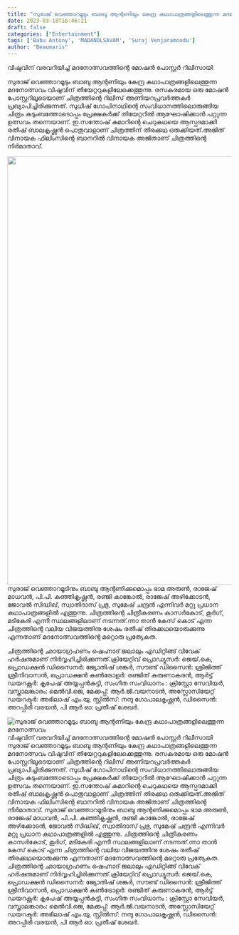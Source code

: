 ```yaml
---
title: "സുരാജ് വെഞ്ഞാറമൂടും ബാബു ആന്റണിയും കേന്ദ്ര കഥാപാത്രങ്ങളിലെത്തുന്ന മദനോത്സവം"
date: 2023-03-18T16:46:21
draft: false
categories: ["Entertainment"]
tags: ['Babu Antony', 'MADANOLSAVAM', 'Suraj Venjaramoodu']
author: "Beaumaris"
---
```


വിഷുവിന് വരവറിയിച്ച് മദനോത്സവത്തിന്റെ മോഷൻ പോസ്റ്റർ റിലീസായി

സുരാജ് വെഞ്ഞാറമൂടും ബാബു ആന്റണിയും കേന്ദ്ര കഥാപാത്രങ്ങളിലെത്തുന്ന മദനോത്സവം വിഷുവിന് തിയേറ്ററുകളിലേക്കെത്തുന്നു. രസകരമായ ഒരു മോഷൻ പോസ്റ്ററിലൂടെയാണ് ചിത്രത്തിന്റെ റിലീസ് അണിയറപ്രവർത്തകർ പ്രഖ്യാപിച്ചിരിക്കുന്നത്. സുധീഷ് ഗോപിനാഥിന്റെ സംവിധാനത്തിലൊരുങ്ങിയ ചിത്രം കുടുംബത്തോടൊപ്പം പ്രേക്ഷകർക്ക് തിയേറ്ററിൽ ആഘോഷിക്കാൻ പറ്റുന്ന ഉത്സവം തന്നെയാണ്. ഇ.സന്തോഷ് കുമാറിന്റെ ചെറുകഥയെ ആസ്പദമാക്കി രതീഷ് ബാലകൃഷ്ണൻ പൊതുവാളാണ് ചിത്രത്തിന് തിരക്കഥ ഒരുക്കിയത്.അജിത് വിനായക ഫിലിംസിന്റെ ബാനറിൽ വിനായക അജിതാണ് ചിത്രത്തിന്റെ നിർമാതാവ്.

<img class="size-full wp-image-388198 aligncenter" src="https://cdn.boolokam.com/articles/2023/03/fwwf-1.jpg" alt="" width="657" height="960" />സുരാജ് വെഞ്ഞാറമൂടിനും ബാബു ആന്റണിക്കുമൊപ്പം ഭാമ അരുൺ, രാജേഷ് മാധവൻ, പി.പി. കുഞ്ഞികൃഷ്ണൻ, രഞ്ജി കാങ്കോൽ, രാജേഷ് അഴിക്കോടൻ, ജോവൽ സിദ്ധിഖ്, സ്വാതിദാസ് പ്രഭു, സുമേഷ് ചന്ദ്രൻ എന്നിവർ മറ്റു പ്രധാന കഥാപാത്രങ്ങളിൽ എത്തുന്നു. ചിത്രത്തിന്റെ ചിത്രീകരണം കാസർകോട്, കൂർഗ്, മടികേരി എന്നീ സ്ഥലങ്ങളിലാണ് നടന്നത്.ന്നാ താൻ കേസ് കൊട് എന്ന ചിത്രത്തിന്റെ വലിയ വിജയത്തിനു ശേഷം രതീഷ് തിരക്കഥയൊരുക്കുന്നു എന്നതാണ് മദനോത്സവത്തിന്റെ മറ്റൊരു പ്രത്യേകത.

ചിത്രത്തിന്റെ ഛായാഗ്രഹണം ഷെഹ്നാദ് ജലാലും എഡിറ്റിങ്ങ് വിവേക് ഹർഷനുമാണ് നിർവ്വഹിച്ചിരിക്കുന്നത്.ക്രിയേറ്റിവ് പ്രൊഡ്യൂസർ: ജെയ്.കെ, പ്രൊഡക്ഷൻ ഡിസൈനർ: ജ്യോതിഷ് ശങ്കർ, സൗണ്ട് ഡിസൈൻ: ശ്രീജിത്ത് ശ്രീനിവാസൻ, പ്രൊഡക്ഷൻ കൺട്രോളർ: രഞ്ജിത് കരുണാകരൻ, ആർട്ട് ഡയറക്റ്റർ: കൃപേഷ് അയ്യപ്പൻകുട്ടി, സംഗീത സംവിധാനം : ക്രിസ്റ്റോ സേവിയർ, വസ്ത്രാലങ്കാരം: മെൽവി.ജെ, മേക്കപ്പ്: ആർ.ജി.വയനാടൻ, അസ്സോസിയേറ്റ് ഡയറക്ടർ: അഭിലാഷ് എം.യു, സ്റ്റിൽസ്: നന്ദു ഗോപാലകൃഷ്ണൻ, ഡിസൈൻ: അറപ്പിരി വരയൻ, പി ആർ ഓ: പ്രതീഷ് ശേഖർ.


![സുരാജ് വെഞ്ഞാറമൂടും ബാബു ആന്റണിയും കേന്ദ്ര കഥാപാത്രങ്ങളിലെത്തുന്ന മദനോത്സവം](https://cdn.boolokam.com/articles/2023/03/fwwf-1.jpg)വിഷുവിന് വരവറിയിച്ച് മദനോത്സവത്തിന്റെ മോഷൻ പോസ്റ്റർ റിലീസായി സുരാജ് വെഞ്ഞാറമൂടും ബാബു ആന്റണിയും കേന്ദ്ര കഥാപാത്രങ്ങളിലെത്തുന്ന മദനോത്സവം വിഷുവിന് തിയേറ്ററുകളിലേക്കെത്തുന്നു. രസകരമായ ഒരു മോഷൻ പോസ്റ്ററിലൂടെയാണ് ചിത്രത്തിന്റെ റിലീസ് അണിയറപ്രവർത്തകർ പ്രഖ്യാപിച്ചിരിക്കുന്നത്. സുധീഷ് ഗോപിനാഥിന്റെ സംവിധാനത്തിലൊരുങ്ങിയ ചിത്രം കുടുംബത്തോടൊപ്പം പ്രേക്ഷകർക്ക് തിയേറ്ററിൽ ആഘോഷിക്കാൻ പറ്റുന്ന ഉത്സവം തന്നെയാണ്. ഇ.സന്തോഷ് കുമാറിന്റെ ചെറുകഥയെ ആസ്പദമാക്കി രതീഷ് ബാലകൃഷ്ണൻ പൊതുവാളാണ് ചിത്രത്തിന് തിരക്കഥ ഒരുക്കിയത്.അജിത് വിനായക ഫിലിംസിന്റെ ബാനറിൽ വിനായക അജിതാണ് ചിത്രത്തിന്റെ നിർമാതാവ്. സുരാജ് വെഞ്ഞാറമൂടിനും ബാബു ആന്റണിക്കുമൊപ്പം ഭാമ അരുൺ, രാജേഷ് മാധവൻ, പി.പി. കുഞ്ഞികൃഷ്ണൻ, രഞ്ജി കാങ്കോൽ, രാജേഷ് അഴിക്കോടൻ, ജോവൽ സിദ്ധിഖ്, സ്വാതിദാസ് പ്രഭു, സുമേഷ് ചന്ദ്രൻ എന്നിവർ മറ്റു പ്രധാന കഥാപാത്രങ്ങളിൽ എത്തുന്നു. ചിത്രത്തിന്റെ ചിത്രീകരണം കാസർകോട്, കൂർഗ്, മടികേരി എന്നീ സ്ഥലങ്ങളിലാണ് നടന്നത്.ന്നാ താൻ കേസ് കൊട് എന്ന ചിത്രത്തിന്റെ വലിയ വിജയത്തിനു ശേഷം രതീഷ് തിരക്കഥയൊരുക്കുന്നു എന്നതാണ് മദനോത്സവത്തിന്റെ മറ്റൊരു പ്രത്യേകത. ചിത്രത്തിന്റെ ഛായാഗ്രഹണം ഷെഹ്നാദ് ജലാലും എഡിറ്റിങ്ങ് വിവേക് ഹർഷനുമാണ് നിർവ്വഹിച്ചിരിക്കുന്നത്.ക്രിയേറ്റിവ് പ്രൊഡ്യൂസർ: ജെയ്.കെ, പ്രൊഡക്ഷൻ ഡിസൈനർ: ജ്യോതിഷ് ശങ്കർ, സൗണ്ട് ഡിസൈൻ: ശ്രീജിത്ത് ശ്രീനിവാസൻ, പ്രൊഡക്ഷൻ കൺട്രോളർ: രഞ്ജിത് കരുണാകരൻ, ആർട്ട് ഡയറക്റ്റർ: കൃപേഷ് അയ്യപ്പൻകുട്ടി, സംഗീത സംവിധാനം : ക്രിസ്റ്റോ സേവിയർ, വസ്ത്രാലങ്കാരം: മെൽവി.ജെ, മേക്കപ്പ്: ആർ.ജി.വയനാടൻ, അസ്സോസിയേറ്റ് ഡയറക്ടർ: അഭിലാഷ് എം.യു, സ്റ്റിൽസ്: നന്ദു ഗോപാലകൃഷ്ണൻ, ഡിസൈൻ: അറപ്പിരി വരയൻ, പി ആർ ഓ: പ്രതീഷ് ശേഖർ.
